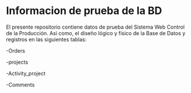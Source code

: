 # Informacion de prueba de la BD
El presente repositorio contiene datos de prueba del Sistema Web Control de la Producción. Asi como, el diseño lógico y físico de la Base de Datos y registros en las siguientes tablas:

-Orders

-projects

-Activity_project

-Comments
